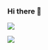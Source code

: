 ### Hi there 👋

[![](https://github-readme-stats.vercel.app/api?username=hanyucd&show_icons=true&theme=tokyonight)](https://github.com/hanyucd)

[![](https://github-readme-stats.vercel.app/api/top-langs?username=hanyucd&theme=tokyonight&layout=compact)](https://github.com/hanyucd)
